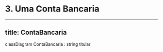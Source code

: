 # 3. Uma Conta Bancaria

---
title: ContaBancaria
---
classDiagram
    ContaBancaria : string titular
